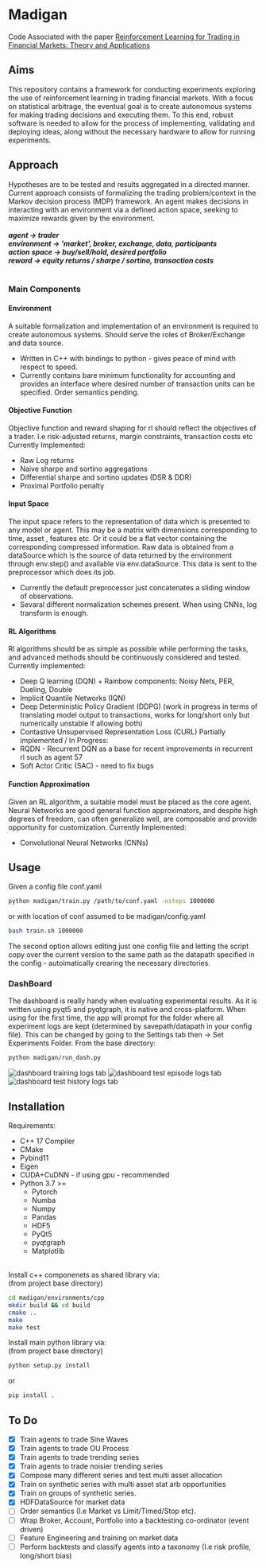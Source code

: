 # Madigan
Code Associated with the paper [Reinforcement Learning for Trading in Financial Markets: Theory and Applications](https://github.com/Hanwant/madigan/blob/main/media/rl_trading.pdf)

## Aims
This repository contains a framework for conducting experiments exploring the use of
reinforcement learning in trading financial markets. With a focus on statistical arbitrage,
the eventual goal is to create autonomous systems for making trading decisions and executing them.
To this end, robust software is needed to allow for the process of implementing,
validating and deploying ideas, along without the necessary hardware to allow for
running experiments.

## Approach
Hypotheses are to be tested and results aggregated in a directed manner. <br>
Current approach consists of formalizing the trading problem/context in the 
Markov decision process (MDP) framework. An agent makes decisions in interacting with
an environment via a defined action space, seeking to
maximize rewards given by the environment. <br>
<br>
***agent -> trader<br>
environment -> 'market', broker, exchange, data, participants <br>
action space -> buy/sell/hold, desired portfolio <br>
reward -> equity returns / sharpe / sortino, transaction costs***<br>
<br>


### Main Components
#### Environment
  A suitable formalization and implementation of an environment is required to
  create autonomous systems. Should serve the roles of Broker/Exchange and data source.
- Written in C++ with bindings to python - gives peace of mind with respect to speed.
- Currently contains bare minimum functionality for accounting and provides an interface where desired 
    number of transaction units can be specified. Order semantics pending.
#### Objective Function
Objective function and reward shaping for rl should reflect the objectives of a trader. I.e risk-adjusted returns, margin constraints, transaction costs etc
Currently Implemented:
  - Raw Log returns
  - Naive sharpe and sortino aggregations
  - Differential sharpe and sortino updates (DSR & DDR)
  - Proximal Portfolio penalty
#### Input Space
The input space refers to the representation of data which is presented to any
model or agent. This may be a matrix with dimensions corresponding to time, asset
, features etc. Or it could be a flat vector containing the corresponding
compressed information. Raw data is obtained from a dataSource which is the source of data
returned by the environment through env.step() and available via env.dataSource. This data is sent to the preprocessor which does its job.
  - Currently the default preprocessor just concatenates a sliding window of observations.
  - Sevaral different normalization schemes present. When using CNNs, log transform is enough.
#### RL Algorithms
Rl algorithms should be as simple as possible while performing the tasks,
and advanced methods should be continuously considered and tested. Currently implemented:
- Deep Q learning (DQN) + Rainbow components: Noisy Nets, PER, Dueling, Double
- Implicit Quantile Networks (IQN)
- Deep Deterministic Policy Gradient (DDPG) (work in progress in terms of translating model output to transactions, works for long/short only but numerically unstable if allowing both)
- Contastive Unsupervised Representation Loss (CURL)
Partially implemented / In Progress:
- RQDN - Recurrent DQN as a base for recent improvements in recurrent rl such as agent 57
- Soft Actor Critic (SAC) - need to fix bugs
#### Function Approximation
Given an RL algorithm, a suitable model must be placed as the core agent.
Neural Networks are good general function approximators, and despite high degrees of
freedom, can often generalize well, are composable and provide opportunity for customization.
Currently Implemented:
- Convolutional Neural Networks (CNNs)

## Usage
Given a config file conf.yaml
  ```bash
  python madigan/train.py /path/to/conf.yaml -nsteps 1000000
  ```
  or with location of conf assumed to be madigan/config.yaml
  <br>
  ```bash
  bash train.sh 1000000
  ```
The second option allows editing just one config file and letting the script copy over the current version to the same path as the datapath specified in the config - autoimatically crearing the necessary directories. 


### DashBoard
The dashboard is really handy when evaluating experimental results. As it is written using pyqt5 and pyqtgraph, it is native and cross-platform. When using for the first time, the app will prompt for the folder where all experiment logs are kept (determined by savepath/datapath in your config file). This can be changed by going to the Settings tab then -> Set Experiments Folder.
From the base directory:
```bash
python madigan/run_dash.py
```

![dashboard training logs tab](media/dash_train.png)
![dashboard test episode logs tab](media/dash_test_episode.png)
![dashboard test history logs tab](media/dash_test_history.png)


<!-- ## Progress - Detailed Components -->
<!-- - Env is written primarily in c++, with python bindings. Components are bare minimum to perform accounting calculations. Core compuational unit is the Portfolio Class,  -->
<!-- it keeps a ledger of positions and performs transactions as well as providing  -->
<!-- risk checking funcitons. Accounts act as containers of portfolios and are wrapped inside a Broker Class which provides parameters for handling transactions such as slippage, transaction cost, etc as well as coordinating the portfolio computations.  -->
<!-- Main components and features have tests - both of accounting logic and of passing -->
<!-- data structures between python / c++. -->
<!-- - The core software framework comprises of the Env, Agent, Preprocessor and  -->
<!-- Trainer Classes. The Env is restricted to being as static as possible, so that  -->
<!-- agents must all interface with it in the same way - by passing a vector of desired -->
<!-- purchases (buy/sell) in units of the indexed assets. Agents with both discrete -->
<!-- and continuous action spaces must translate their model ouputs to assets units -->
<!-- desired for purchase. This allows for a standardized environment. -->
<!-- - The Agent Class contains not just the models being trained but also a reference to the environment (can be queried for accounting info) and the logic required to -->
<!-- train. The interface for training if provided as a generator method which  -->
<!-- periodically yields a list of training metrics to the caller I.e the Trainer class. -->
<!-- The Trainer class co-ordinates training and logging by assembling the env and agent  -->
<!-- components, periodically logging to file, interleaving training with test episodes -->
<!-- and providing a client-server interface (I.e via zmq) for running training jobs. -->
<!-- - Preprocessing - Rollers -->
<!-- - Models -CNNs -->
<!-- - Dash. A dashboard for viewing the results of rl experiments (and training -->
<!-- progress which is periodically logged to file). Made using Qt for Python (PyQt5). -->
<!-- Very important for debugging and interpreting results. Containing graphs of  -->
<!-- training progress (loss, rewards) as well as inidividual test runs. For NN classification tasks, a browser based dashboard using Bokeh is also there). -->


## Installation
Requirements: 
- C++ 17 Compiler
- CMake
- Pybind11
- Eigen
- CUDA+CuDNN - if using gpu - recommended
- Python 3.7 >=
    - Pytorch 
    - Numba
    - Numpy
    - Pandas
    - HDF5
    - PyQt5 
    - pyqtgraph
    - Matplotlib
    <br>
    
Install c++ componenets as shared library via: <br>
(from project base directory)
  ```bash
  cd madigan/environments/cpp
  mkdir build && cd build
  cmake ..
  make
  make test
  ``` 
Install main python library via: <br>
(from project base directory)
  ```bash
  python setup.py install
  ```
  or
  <br>
  ```bash
  pip install .
  ```


## To Do
- [X] Train agents to trade Sine Waves 
- [X] Train agents to trade OU Process
- [X] Train agents to trade trending series
- [X] Train agents to trade noisier trending series
- [X] Compose many different series and test multi asset allocation
- [X] Train on synthetic series with multi asset stat arb opportunities
- [X] Train on groups of synthetic series.
- [X] HDFDataSource for market data
- [ ] Order semantics (I.e Market vs Limit/Timed/Stop etc). 
- [ ] Wrap Broker, Account, Portfolio into a backtesting co-ordinator (event driven)
- [ ] Feature Engineering and training on market data
- [ ] Perform backtests and classify agents into a taxonomy (I.e risk profile, 
long/short bias)

